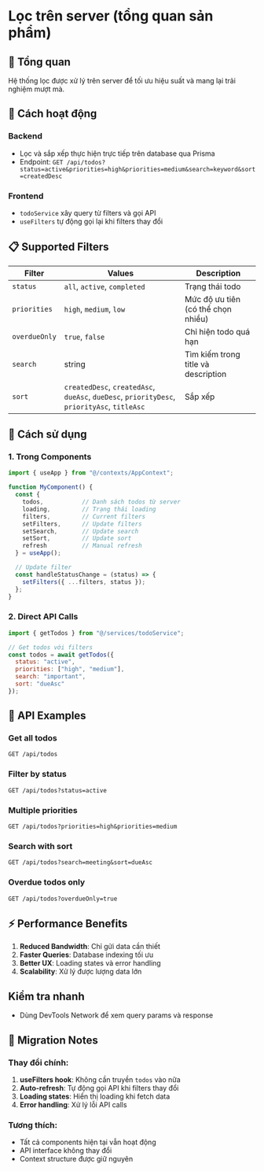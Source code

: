 # Lọc trên server (tổng quan sản phẩm)

## 🎯 Tổng quan

Hệ thống lọc được xử lý trên server để tối ưu hiệu suất và mang lại trải nghiệm mượt mà.

## 🔄 Cách hoạt động

### Backend
- Lọc và sắp xếp thực hiện trực tiếp trên database qua Prisma
- Endpoint: `GET /api/todos?status=active&priorities=high&priorities=medium&search=keyword&sort=createdDesc`

### Frontend
- `todoService` xây query từ filters và gọi API
- `useFilters` tự động gọi lại khi filters thay đổi

## 📋 Supported Filters

| Filter | Values | Description |
|--------|--------|-------------|
| `status` | `all`, `active`, `completed` | Trạng thái todo |
| `priorities` | `high`, `medium`, `low` | Mức độ ưu tiên (có thể chọn nhiều) |
| `overdueOnly` | `true`, `false` | Chỉ hiện todo quá hạn |
| `search` | string | Tìm kiếm trong title và description |
| `sort` | `createdDesc`, `createdAsc`, `dueAsc`, `dueDesc`, `priorityDesc`, `priorityAsc`, `titleAsc` | Sắp xếp |

## 🚀 Cách sử dụng

### 1. Trong Components
```typescript
import { useApp } from "@/contexts/AppContext";

function MyComponent() {
  const { 
    todos,           // Danh sách todos từ server
    loading,         // Trạng thái loading
    filters,         // Current filters
    setFilters,      // Update filters
    setSearch,       // Update search
    setSort,         // Update sort
    refresh          // Manual refresh
  } = useApp();

  // Update filter
  const handleStatusChange = (status) => {
    setFilters({ ...filters, status });
  };
}
```

### 2. Direct API Calls
```javascript
import { getTodos } from "@/services/todoService";

// Get todos với filters
const todos = await getTodos({
  status: "active",
  priorities: ["high", "medium"],
  search: "important",
  sort: "dueAsc"
});
```

## 🔧 API Examples

### Get all todos
```
GET /api/todos
```

### Filter by status
```
GET /api/todos?status=active
```

### Multiple priorities
```
GET /api/todos?priorities=high&priorities=medium
```

### Search with sort
```
GET /api/todos?search=meeting&sort=dueAsc
```

### Overdue todos only
```
GET /api/todos?overdueOnly=true
```

## ⚡ Performance Benefits

1. **Reduced Bandwidth**: Chỉ gửi data cần thiết
2. **Faster Queries**: Database indexing tối ưu
3. **Better UX**: Loading states và error handling
4. **Scalability**: Xử lý được lượng data lớn

## Kiểm tra nhanh

- Dùng DevTools Network để xem query params và response

## 🔄 Migration Notes

### Thay đổi chính:
1. **useFilters hook**: Không cần truyền `todos` vào nữa
2. **Auto-refresh**: Tự động gọi API khi filters thay đổi
3. **Loading states**: Hiển thị loading khi fetch data
4. **Error handling**: Xử lý lỗi API calls

### Tương thích:
- Tất cả components hiện tại vẫn hoạt động
- API interface không thay đổi
- Context structure được giữ nguyên
